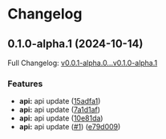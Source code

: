 # Changelog

## 0.1.0-alpha.1 (2024-10-14)

Full Changelog: [v0.0.1-alpha.0...v0.1.0-alpha.1](https://github.com/mpatankar/train-travel-sdk/compare/v0.0.1-alpha.0...v0.1.0-alpha.1)

### Features

* **api:** api update ([15adfa1](https://github.com/mpatankar/train-travel-sdk/commit/15adfa120d54daa13f2680e00a0701d6ddf7240c))
* **api:** api update ([7a1d1af](https://github.com/mpatankar/train-travel-sdk/commit/7a1d1af64cc85ff4697f0d1c6ab1143e4474a18b))
* **api:** api update ([10e81da](https://github.com/mpatankar/train-travel-sdk/commit/10e81da5ea80b9cd7ecaac663c8a59687ca10895))
* **api:** api update ([#1](https://github.com/mpatankar/train-travel-sdk/issues/1)) ([e79d009](https://github.com/mpatankar/train-travel-sdk/commit/e79d009fc318dab3b5e2ce68a1780441136bf365))
